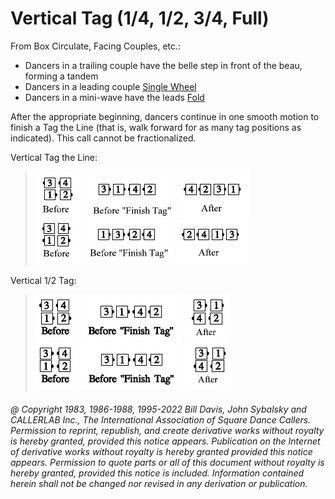 
# Vertical Tag (1/4, 1/2, 3/4, Full)

From Box Circulate, Facing Couples, etc.:

- Dancers in a trailing couple have the belle step in front of the beau, forming a tandem
- Dancers in a leading couple [Single Wheel](../a2/single_wheel.md)
- Dancers in a mini-wave have the leads [Fold](../ms/fold.md)

After the appropriate beginning, dancers continue in one smooth motion
to finish a Tag the Line
(that is, walk forward for as many tag positions as indicated).
This call cannot be fractionalized.

Vertical Tag the Line:

> 
> ![alt](vertical_tag_1a.png)
> ![alt](vertical_tag_1b.png)
> ![alt](vertical_tag_1c.png)  
> ![alt](vertical_tag_1d.png)
> ![alt](vertical_tag_1e.png)
> ![alt](vertical_tag_1f.png)
> 

Vertical 1/2 Tag:

> 
> ![alt](vertical_tag_2a.png)
> ![alt](vertical_tag_2b.png)
> ![alt](vertical_tag_2c.png)  
> ![alt](vertical_tag_2d.png)
> ![alt](vertical_tag_2e.png)
> ![alt](vertical_tag_2f.png)
> 

###### @ Copyright 1983, 1986-1988, 1995-2022 Bill Davis, John Sybalsky and CALLERLAB Inc., The International Association of Square Dance Callers. Permission to reprint, republish, and create derivative works without royalty is hereby granted, provided this notice appears. Publication on the Internet of derivative works without royalty is hereby granted provided this notice appears. Permission to quote parts or all of this document without royalty is hereby granted, provided this notice is included. Information contained herein shall not be changed nor revised in any derivation or publication.
